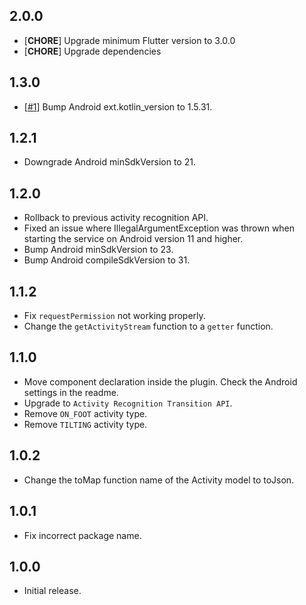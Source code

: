 ## 2.0.0
* [**CHORE**] Upgrade minimum Flutter version to 3.0.0
* [**CHORE**] Upgrade dependencies

## 1.3.0

* [[#1](https://github.com/Dev-hwang/flutter_activity_recognition/pull/1)] Bump Android ext.kotlin_version to 1.5.31.

## 1.2.1

* Downgrade Android minSdkVersion to 21.

## 1.2.0

* Rollback to previous activity recognition API.
* Fixed an issue where IllegalArgumentException was thrown when starting the service on Android version 11 and higher.
* Bump Android minSdkVersion to 23.
* Bump Android compileSdkVersion to 31.

## 1.1.2

* Fix `requestPermission` not working properly.
* Change the `getActivityStream` function to a `getter` function.

## 1.1.0

* Move component declaration inside the plugin. Check the Android settings in the readme.
* Upgrade to `Activity Recognition Transition API`.
* Remove `ON_FOOT` activity type.
* Remove `TILTING` activity type.

## 1.0.2

* Change the toMap function name of the Activity model to toJson.

## 1.0.1

* Fix incorrect package name.

## 1.0.0

* Initial release.
